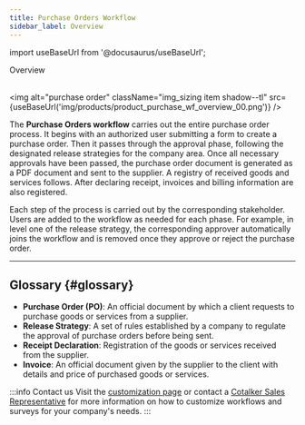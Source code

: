 ```yaml
---
title: Purchase Orders Workflow
sidebar_label: Overview
---
```


import useBaseUrl from '@docusaurus/useBaseUrl'; 

<span className="hero__title">Overview</span>
<br/>
<br/>

<img alt="purchase order" className="img_sizing item shadow--tl" src={useBaseUrl('img/products/product_purchase_wf_overview_00.png')} />
<br/>


The **Purchase Orders workflow** carries out the entire purchase order process. It begins with an authorized user submitting a form to create a purchase order. Then it passes through the approval phase, following the designated release strategies for the company area. Once all necessary approvals have been passed, the purchase order document is generated as a PDF document and sent to the supplier. A registry of received goods and services follows. After declaring receipt, invoices and billing information are also registered.

Each step of the process is carried out by the corresponding stakeholder. Users are added to the workflow as needed for each phase. For example, in level one of the release strategy, the corresponding approver automatically joins the workflow and is removed once they approve or reject the purchase order.

----
## Glossary {#glossary}
- **Purchase Order (PO)**: An official document by which a client requests to purchase goods or services from a supplier.
- **Release Strategy**: A set of rules established by a company to regulate the approval of purchase orders before being sent.
- **Receipt Declaration**: Registration of the goods or services received from the supplier.
- **Invoice**: An official document given by the supplier to the client with details and price of purchased goods or services.

:::info Contact us
Visit the [customization page](/docs/products/setup/customization) or contact a [Cotalker Sales Representative](/docs/support/commercial) for more information on how to customize workflows and surveys for your company's needs.
:::